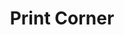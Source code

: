 ---
title: "Print Corner"
url: /karachi/print-corner-next-ubl-bank-shop-4-b-235-block-l-north-nazimabad-town/
shop: Kopieren
---